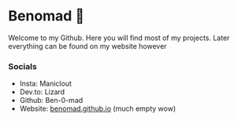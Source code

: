 # Benomad 🦎

Welcome to my Github. Here you will find most of my projects. Later everything can be found on my website however

### Socials

- Insta: Maniclout
- Dev.to: Lizard
- Github: Ben-0-mad
- Website: [benomad.github.io](https://benomad.github.io) (much empty wow)
